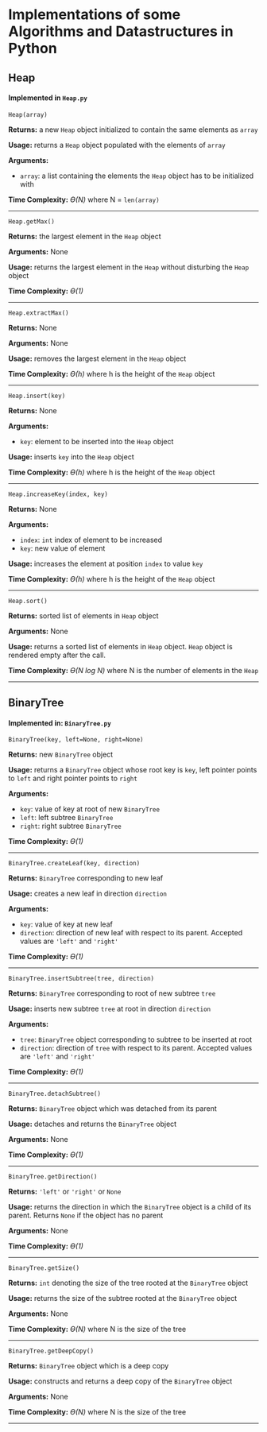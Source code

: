 

# Implementations of some Algorithms and Datastructures in Python

## Heap
#### Implemented in `Heap.py`
`Heap(array)`

**Returns:** a new `Heap` object initialized to contain the same elements as `array` 

**Usage:** returns a `Heap` object populated with the elements of `array`

**Arguments:** 
- `array`: a list containing the elements the `Heap` object has to be initialized with

**Time Complexity:** *ϴ(N)* where N = `len(array)` 

---
`Heap.getMax()`

**Returns:** the largest element in the `Heap` object

**Arguments:** None

**Usage:** returns the largest element in the `Heap` without disturbing the `Heap` object

**Time Complexity:** *ϴ(1)*

---
`Heap.extractMax()`

**Returns:** None

**Arguments:** None

**Usage:** removes the largest element in the `Heap` object

**Time Complexity:** *ϴ(h)* where h is the height of the `Heap` object

---
`Heap.insert(key)`

**Returns:** None

**Arguments:**
- `key`: element to be inserted into the `Heap` object

**Usage:** inserts `key` into the `Heap` object

**Time Complexity:** *ϴ(h)* where h is the height of the `Heap` object

---
`Heap.increaseKey(index, key)`

**Returns:** None

**Arguments:**
- `index`: `int` index of element to be increased
- `key`: new value of element

**Usage:** increases the element at position `index` to value `key`

**Time Complexity:** *ϴ(h)* where h is the height of the `Heap` object

---
`Heap.sort()`

**Returns:** sorted list of elements in `Heap` object

**Arguments:** None

**Usage:** returns a sorted list of elements in `Heap` object. `Heap` object is rendered empty after the call.

**Time Complexity:** *ϴ(N log N)* where N is the number of elements in the `Heap`

---
## BinaryTree 
#### Implemented in:  `BinaryTree.py`

 `BinaryTree(key, left=None, right=None)`

**Returns:**  new `BinaryTree` object

**Usage:** returns a `BinaryTree` object whose root key is `key`, left pointer points to `left` and right pointer points to `right`

**Arguments:**
- `key`: value of key at root of new `BinaryTree`
- `left`: left subtree `BinaryTree`
- `right`: right subtree `BinaryTree`

**Time Complexity:** *ϴ(1)*

---
 `BinaryTree.createLeaf(key, direction)`

**Returns:**  `BinaryTree` corresponding to new leaf

**Usage:** creates a new leaf in direction `direction`

**Arguments:**
- `key`: value of key at new leaf
- `direction`: direction of new leaf with respect to its parent. Accepted values are `'left'` and `'right'`

**Time Complexity:** *ϴ(1)*

---
 `BinaryTree.insertSubtree(tree, direction)`

**Returns:**  `BinaryTree` corresponding to root of new subtree `tree`

**Usage:** inserts new subtree `tree` at root in direction `direction`

**Arguments:**
- `tree`: `BinaryTree` object corresponding to subtree to be inserted at root
- `direction`: direction of `tree` with respect to its parent. Accepted values are `'left'` and `'right'`

**Time Complexity:** *ϴ(1)*

---
 `BinaryTree.detachSubtree()`

**Returns:**  `BinaryTree` object which was detached from its parent

**Usage:**    detaches and returns the `BinaryTree` object

**Arguments:** None 

**Time Complexity:** *ϴ(1)*

---
 `BinaryTree.getDirection()`

**Returns:**  `'left'` or `'right'` or `None`

**Usage:** returns the direction in which the `BinaryTree` object is a child of its parent. Returns `None` if the object has no parent

**Arguments:** None

**Time Complexity:** *ϴ(1)*

---
`BinaryTree.getSize()`

**Returns:**  `int` denoting the size of the tree rooted at the `BinaryTree` object

**Usage:**  returns the size of the subtree rooted at the `BinaryTree` object

**Arguments:** None

**Time Complexity:** *ϴ(N)* where N is the size of the tree

---
`BinaryTree.getDeepCopy()`

**Returns:**  `BinaryTree` object which is a deep copy

**Usage:** constructs and returns a deep copy of the `BinaryTree` object

**Arguments:** None

**Time Complexity:** *ϴ(N)* where N is the size of the tree

---
